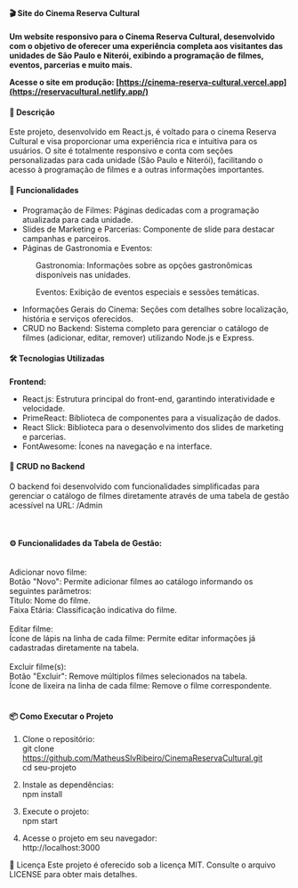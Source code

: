 <h4>🎬 Site do Cinema Reserva Cultural<h4>
  
<p>Um website responsivo para o Cinema Reserva Cultural, desenvolvido com o objetivo de oferecer uma experiência completa aos visitantes das unidades de São Paulo e Niterói, exibindo a programação de filmes, eventos, parcerias e muito mais.</p>

<strong>Acesse o site em produção:</strong> <a target="_blank">[https://cinema-reserva-cultural.vercel.app](https://reservacultural.netlify.app/)</a>

<h4>📜 Descrição</h4>
<p>Este projeto, desenvolvido em React.js, é voltado para o cinema Reserva Cultural e visa proporcionar uma experiência rica e intuitiva para os usuários. O site é totalmente responsivo e conta com seções personalizadas para cada unidade (São Paulo e Niterói), facilitando o acesso à programação de filmes e a outras informações importantes.</p>

<h4>🚀 Funcionalidades</h4> 
  <ul>
    <li>Programação de Filmes: Páginas dedicadas com a programação atualizada para cada unidade.</li> 
    <li>Slides de Marketing e Parcerias: Componente de slide para destacar campanhas e parceiros.</li>
    <li>Páginas de Gastronomia e Eventos:</li> 
        <ul><p>Gastronomia: Informações sobre as opções gastronômicas disponíveis nas unidades.</p> 
            <p>Eventos: Exibição de eventos especiais e sessões temáticas.</p> </ul>                  
    <li>Informações Gerais do Cinema: Seções com detalhes sobre localização, história e serviços oferecidos.</li> 
    <li>CRUD no Backend: Sistema completo para gerenciar o catálogo de filmes (adicionar, editar, remover) utilizando Node.js e Express.</li></ul>


<h4>🛠️ Tecnologias Utilizadas</h4>

<strong>Frontend:</strong> 
<ul><li>React.js: Estrutura principal do front-end, garantindo interatividade e velocidade.</li>
    <li>PrimeReact: Biblioteca de componentes para a visualização de dados.</li> 
    <li>React Slick: Biblioteca para o desenvolvimento dos slides de marketing e parcerias.</li> 
    <li>FontAwesome: Ícones na navegação e na interface.</li>
</ul>

<h4>📄 CRUD no Backend</h4>
<p>O backend foi desenvolvido com funcionalidades simplificadas para gerenciar o catálogo de filmes diretamente através de uma tabela de gestão acessível na URL:
/Admin</p>
</br>
<h4>⚙️ Funcionalidades da Tabela de Gestão:</h4>
</br>
Adicionar novo filme: </br>
Botão "Novo": Permite adicionar filmes ao catálogo informando os seguintes parâmetros:</br>
  Título: Nome do filme.</br>
  Faixa Etária: Classificação indicativa do filme.</br>
</br>
Editar filme:</br>
Ícone de lápis na linha de cada filme: Permite editar informações já cadastradas diretamente na tabela.</br>
</br>
Excluir filme(s):</br>
Botão "Excluir": Remove múltiplos filmes selecionados na tabela.</br>
Ícone de lixeira na linha de cada filme: Remove o filme correspondente.</br>

<br>
<h4>📦 Como Executar o Projeto <br></h4>

1. Clone o repositório: <br>
    git clone https://github.com/MatheusSlvRibeiro/CinemaReservaCultural.git<br>
    cd seu-projeto

2. Instale as dependências: <br>
    npm install

3. Execute o projeto: <br>
    npm start

4. Acesse o projeto em seu navegador: <br>
    http://localhost:3000

📄 Licença
Este projeto é oferecido sob a licença MIT. Consulte o arquivo LICENSE para obter mais detalhes.  

